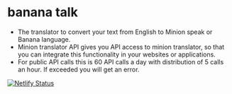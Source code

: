 # banana talk

- The translator to convert your text from English to Minion speak or Banana language.
- Minion translator API gives you API access to minion translator, so that you can integrate this functionality in your websites or applications.
- For public API calls this is 60 API calls a day with distribution of 5 calls an hour. If exceeded you will get an error.

[![Netlify Status](https://api.netlify.com/api/v1/badges/00a5c815-7fa8-4ee5-88fd-aa0cbc691ca6/deploy-status)](https://app.netlify.com/sites/bananatalkz/deploys)